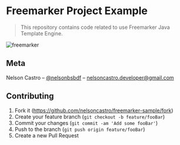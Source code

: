 # Freemarker Project Example
> This repository contains code related to use Freemarker Java Template Engine.

![freemarker](https://user-images.githubusercontent.com/4312368/85083949-b1df1d00-b1a9-11ea-9e57-5a5a4d7fbfde.jpg)

## Meta

Nelson Castro – [@nelsonbsbdf](https://twitter.com/nelsonbsbdf) – nelsoncastro.developer@gmail.com

## Contributing

1. Fork it (<https://github.com/nelsoncastro/freemarker-sample/fork>)
2. Create your feature branch (`git checkout -b feature/fooBar`)
3. Commit your changes (`git commit -am 'Add some fooBar'`)
4. Push to the branch (`git push origin feature/fooBar`)
5. Create a new Pull Request
